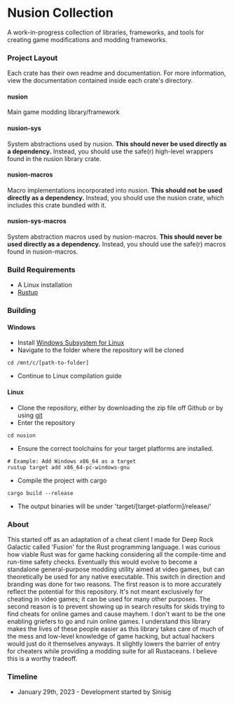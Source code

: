 # Nusion Collection
A work-in-progress collection of libraries, frameworks, and tools
for creating game modifications and modding frameworks.



### Project Layout
Each crate has their own readme and documentation.  For more
information, view the documentation contained inside each
crate's directory.

#### nusion
Main game modding library/framework

#### nusion-sys
System abstractions used by nusion.
<b>This should never be used directly as a dependency.</b>
Instead, you should use the safe(r) high-level wrappers
found in the nusion library crate.

#### nusion-macros
Macro implementations incorporated into nusion.
<b>This should not be used directly as a dependency.</b>
Instead, you should use the nusion crate, which includes
this crate bundled with it.

#### nusion-sys-macros
System abstraction macros used by nusion-macros.
<b>This should never be used directly as a dependency.</b>
Instead, you should use the safe(r) macros found in
nusion-macros.



### Build Requirements
 - A Linux installation
 - [Rustup](https://rustup.rs/)



### Building
#### Windows
 - Install [Windows Subsystem for Linux](https://learn.microsoft.com/en-us/windows/wsl/about)
 - Navigate to the folder where the repository will be cloned
 ```
 cd /mnt/c/[path-to-folder]
 ```
 - Continue to Linux compilation guide

#### Linux
 - Clone the repository, either by downloading the zip file off Github or by using [git](https://git-scm.com/about)
 - Enter the repository
 ```
 cd nusion
 ```
 - Ensure the correct toolchains for your target platforms are installed.
 ```
 # Example: Add Windows x86_64 as a target
 rustup target add x86_64-pc-windows-gnu
 ```
 - Compile the project with cargo
 ```
 cargo build --release
 ```
 - The output binaries will be under 'target/[target-platform]/release/'



### About
This started off as an adaptation of a cheat client I made for
Deep Rock Galactic called 'Fusion' for the Rust programming language.
I was curious how viable Rust was for game hacking considering all the
compile-time and run-time safety checks.  Eventually this would evolve
to become a standalone general-purpose modding utility aimed at video
games, but can theoretically be used for any native executable.  This
switch in direction and branding was done for two reasons.  The first
reason is to more accurately reflect the potential for this repository.
It's not meant exclusively for cheating in video games; it can be used
for many other purposes.  The second reason is to prevent showing up in
search results for skids trying to find cheats for online games and
cause mayhem.  I don't want to be the one enabling griefers to go and
ruin online games.  I understand this library makes the lives of these
people easier as this library takes care of much of the mess and low-level
knowledge of game hacking, but actual hackers would just do it themselves
anyways.  It slightly lowers the barrier of entry for cheaters while
providing a modding suite for all Rustaceans.  I believe this is a worthy
tradeoff.



### Timeline
 * January 29th, 2023 - Development started by Sinisig


